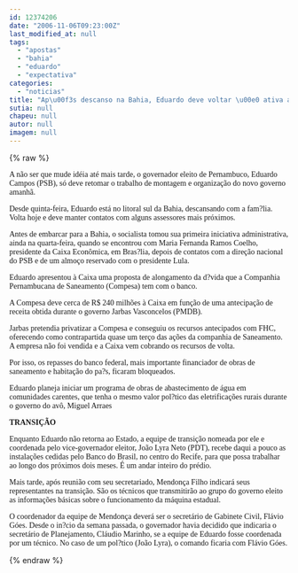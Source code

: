 ```yaml
---
id: 12374206
date: "2006-11-06T09:23:00Z"
last_modified_at: null
tags:
  - "apostas"
  - "bahia"
  - "eduardo"
  - "expectativa"
categories:
  - "noticias"
title: "Ap\u00f3s descanso na Bahia, Eduardo deve voltar \u00e0 ativa amanh\u00e3"
sutia: null
chapeu: null
autor: null
imagem: null
---
```

{% raw %}
<p><P><FONT face=Verdana>A não ser que mude idéia até mais tarde, o governador eleito de Pernambuco, Eduardo Campos (PSB), só deve retomar o trabalho de montagem e organização do novo governo amanhã.</FONT></P></p>
<p><P><FONT face=Verdana>Desde quinta-feira, Eduardo está no litoral sul da Bahia, descansando com a fam?lia. Volta hoje e deve manter contatos com alguns assessores mais próximos.</FONT></P></p>
<p><P><FONT face=Verdana>Antes de embarcar para a Bahia, o socialista tomou sua primeira iniciativa administrativa, ainda na quarta-feira, quando se encontrou com Maria Fernanda Ramos Coelho, presidente da Caixa Econômica, em Bras?lia, depois de contatos com a direção nacional do PSB e de um almoço reservado com o presidente Lula.</FONT></P></p>
<p><P><FONT face=Verdana>Eduardo apresentou à Caixa uma proposta de alongamento da d?vida que a Companhia Pernambucana de Saneamento (Compesa) tem com o banco. </FONT></P></p>
<p><P><FONT face=Verdana>A Compesa deve cerca de R$ 240 milhões à Caixa em função de uma antecipação de receita obtida durante o governo Jarbas Vasconcelos (PMDB).</FONT></P></p>
<p><P><FONT face=Verdana>Jarbas pretendia privatizar a Compesa e conseguiu os recursos antecipados com FHC, oferecendo como contrapartida quase um terço das ações da companhia de Saneamento. A empresa não foi vendida e a Caixa vem cobrando os recursos de volta.</FONT></P></p>
<p><P><FONT face=Verdana>Por isso, os repasses do banco federal, mais importante financiador de obras de saneamento e habitação do pa?s, ficaram bloqueados.</FONT></P></p>
<p><P><FONT face=Verdana>Eduardo planeja iniciar um programa de obras de abastecimento de água em comunidades carentes, que tenha o mesmo valor pol?tico das eletrificações rurais durante o governo do avô, Miguel Arraes</FONT></P></p>
<p><P><FONT face=Verdana><STRONG>TRANSIÇÃO</STRONG></FONT></P></p>
<p><P><FONT face=Verdana>Enquanto Eduardo não retorna ao Estado, a equipe de transição nomeada por ele e coordenada pelo vice-governador eleitor, João Lyra Neto (PDT), recebe daqui a pouco as instalações cedidas pelo Banco do Brasil, no centro do Recife, para que possa trabalhar ao longo dos próximos dois meses. É um andar inteiro do prédio.</FONT></P></p>
<p><P><FONT face=Verdana>Mais tarde, após reunião com seu secretariado, Mendonça Filho indicará seus representantes na transição. São os técnicos que transmitirão ao grupo do governo eleito as informações básicas sobre o funcionamento da máquina estadual.</FONT></P></p>
<p><P><FONT face=Verdana>O coordenador da equipe de Mendonça deverá ser o secretário de Gabinete Civil, Flávio Góes. Desde o in?cio da semana passada, o governador havia decidido que indicaria o secretário de Planejamento, Cláudio Marinho, se a equipe de Eduardo fosse coordenada por um técnico. No caso de um pol?tico (João Lyra), o comando ficaria com Flávio Góes.</FONT></P> </p>
{% endraw %}
